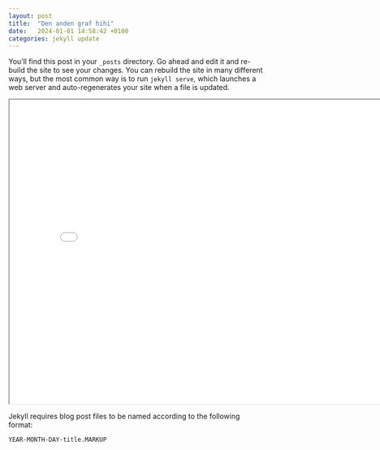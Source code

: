 ```yaml
---
layout: post
title:  "Den anden graf hihi"
date:   2024-01-01 14:58:42 +0100
categories: jekyll update
---
```

You’ll find this post in your `_posts` directory. Go ahead and edit it and re-build the site to see your changes. You can rebuild the site in many different ways, but the most common way is to run `jekyll serve`, which launches a web server and auto-regenerates your site when a file is updated.

<iframe src="/assets/Thesis/figure.html" width="800" height="600"></iframe>



Jekyll requires blog post files to be named according to the following format:

`YEAR-MONTH-DAY-title.MARKUP`


